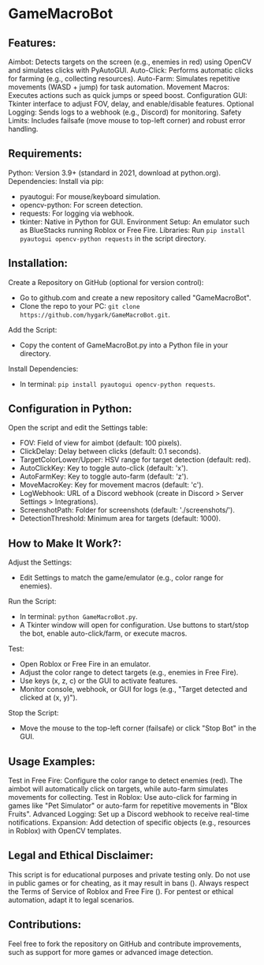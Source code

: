 # GameMacroBot

## Features:

Aimbot: Detects targets on the screen (e.g., enemies in red) using OpenCV and simulates clicks with PyAutoGUI.
Auto-Click: Performs automatic clicks for farming (e.g., collecting resources).
Auto-Farm: Simulates repetitive movements (WASD + jump) for task automation.
Movement Macros: Executes actions such as quick jumps or speed boost.
Configuration GUI: Tkinter interface to adjust FOV, delay, and enable/disable features.
Optional Logging: Sends logs to a webhook (e.g., Discord) for monitoring.
Safety Limits: Includes failsafe (move mouse to top-left corner) and robust error handling.

## Requirements:

Python: Version 3.9+ (standard in 2021, download at python.org).
Dependencies: Install via pip:

* pyautogui: For mouse/keyboard simulation.
* opencv-python: For screen detection.
* requests: For logging via webhook.
* tkinter: Native in Python for GUI.
  Environment Setup: An emulator such as BlueStacks running Roblox or Free Fire.
  Libraries: Run `pip install pyautogui opencv-python requests` in the script directory.

## Installation:

Create a Repository on GitHub (optional for version control):

* Go to github.com and create a new repository called "GameMacroBot".
* Clone the repo to your PC: `git clone https://github.com/hygark/GameMacroBot.git`.

Add the Script:

* Copy the content of GameMacroBot.py into a Python file in your directory.

Install Dependencies:

* In terminal: `pip install pyautogui opencv-python requests`.

## Configuration in Python:

Open the script and edit the Settings table:

* FOV: Field of view for aimbot (default: 100 pixels).
* ClickDelay: Delay between clicks (default: 0.1 seconds).
* TargetColorLower/Upper: HSV range for target detection (default: red).
* AutoClickKey: Key to toggle auto-click (default: 'x').
* AutoFarmKey: Key to toggle auto-farm (default: 'z').
* MoveMacroKey: Key for movement macros (default: 'c').
* LogWebhook: URL of a Discord webhook (create in Discord > Server Settings > Integrations).
* ScreenshotPath: Folder for screenshots (default: './screenshots/').
* DetectionThreshold: Minimum area for targets (default: 1000).

## How to Make It Work?:

Adjust the Settings:

* Edit Settings to match the game/emulator (e.g., color range for enemies).

Run the Script:

* In terminal: `python GameMacroBot.py`.
* A Tkinter window will open for configuration. Use buttons to start/stop the bot, enable auto-click/farm, or execute macros.

Test:

* Open Roblox or Free Fire in an emulator.
* Adjust the color range to detect targets (e.g., enemies in Free Fire).
* Use keys (x, z, c) or the GUI to activate features.
* Monitor console, webhook, or GUI for logs (e.g., "Target detected and clicked at (x, y)").

Stop the Script:

* Move the mouse to the top-left corner (failsafe) or click "Stop Bot" in the GUI.

## Usage Examples:

Test in Free Fire: Configure the color range to detect enemies (red). The aimbot will automatically click on targets, while auto-farm simulates movements for collecting.
Test in Roblox: Use auto-click for farming in games like "Pet Simulator" or auto-farm for repetitive movements in "Blox Fruits".
Advanced Logging: Set up a Discord webhook to receive real-time notifications.
Expansion: Add detection of specific objects (e.g., resources in Roblox) with OpenCV templates.

## Legal and Ethical Disclaimer:

This script is for educational purposes and private testing only. Do not use in public games or for cheating, as it may result in bans ().
Always respect the Terms of Service of Roblox and Free Fire ().
For pentest or ethical automation, adapt it to legal scenarios.

## Contributions:

Feel free to fork the repository on GitHub and contribute improvements, such as support for more games or advanced image detection.
